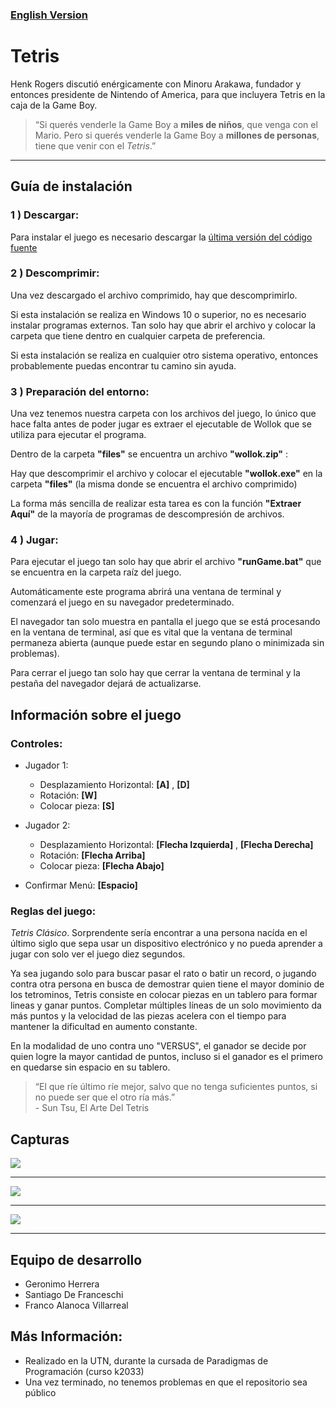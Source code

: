 ### [English Version](./README.md)

# Tetris

Henk Rogers discutió enérgicamente con Minoru Arakawa, fundador y entonces presidente de Nintendo of America, para que incluyera Tetris en la caja de la Game Boy.

> “Si querés venderle la Game Boy a **miles de niños**, que venga con el Mario. Pero si querés venderle la Game Boy a **millones de personas**, tiene que venir con el *Tetris*.”

___

## Guía de instalación
### **1 ) Descargar:**
Para instalar el juego es necesario descargar la [última versión del código fuente](https://github.com/pdepjuevesTT/2024-tpo-game-bitbusters/releases/latest)

### **2 ) Descomprimir:**
Una vez descargado el archivo comprimido, hay que descomprimirlo.

Si esta instalación se realiza en Windows 10 o superior, no es necesario instalar programas externos. Tan solo hay que abrir el archivo y colocar la carpeta que tiene dentro en cualquier carpeta de preferencia.

Si esta instalación se realiza en cualquier otro sistema operativo, entonces probablemente puedas encontrar tu camino sin ayuda.

### **3 ) Preparación del entorno:**
Una vez tenemos nuestra carpeta con los archivos del juego, lo único que hace falta antes de poder jugar es extraer el ejecutable de Wollok que se utiliza para ejecutar el programa.

Dentro de la carpeta **"files"** se encuentra un archivo **"wollok.zip"** :

Hay que descomprimir el archivo y colocar el ejecutable **"wollok.exe"** en la carpeta **"files"** (la misma donde se encuentra el archivo comprimido)

La forma más sencilla de realizar esta tarea es con la función **"Extraer Aquí"** de la mayoría de programas de descompresión de archivos.

### **4 ) Jugar:**
Para ejecutar el juego tan solo hay que abrir el archivo **"runGame.bat"** que se encuentra en la carpeta raíz del juego.

Automáticamente este programa abrirá una ventana de terminal y comenzará el juego en su navegador predeterminado.

El navegador tan solo muestra en pantalla el juego que se está procesando en la ventana de terminal, así que es vital que la ventana de terminal permaneza abierta (aunque puede estar en segundo plano o minimizada sin problemas).

Para cerrar el juego tan solo hay que cerrar la ventana de terminal y la pestaña del navegador dejará de actualizarse.

## Información sobre el juego

### Controles:
- Jugador 1:
  - Desplazamiento Horizontal: **[A]** , **[D]**
  - Rotación: **[W]**
  - Colocar pieza: **[S]**

- Jugador 2:
  - Desplazamiento Horizontal: **[Flecha Izquierda]** , **[Flecha Derecha]**
  - Rotación: **[Flecha Arriba]**
  - Colocar pieza: **[Flecha Abajo]**

- Confirmar Menú: **[Espacio]**

### Reglas del juego:
*Tetris Clásico*. Sorprendente sería encontrar a una persona nacída en el último siglo que sepa usar un dispositivo electrónico y no pueda aprender a jugar con solo ver el juego diez segundos.

Ya sea jugando solo para buscar pasar el rato o batir un record, o jugando contra otra persona en busca de demostrar quien tiene el mayor dominio de los tetrominos, Tetris consiste en colocar piezas en un tablero para formar lineas y ganar puntos. Completar múltiples líneas de un solo movimiento da más puntos y la velocidad de las piezas acelera con el tiempo para mantener la dificultad en aumento constante.

En la modalidad de uno contra uno "VERSUS", el ganador se decide por quien logre la mayor cantidad de puntos, incluso si el ganador es el primero en quedarse sin espacio en su tablero.

> “El que ríe último ríe mejor, salvo que no tenga suficientes puntos, si no puede ser que el otro ría más.”  
> \- Sun Tsu, El Arte Del Tetris

## Capturas

<img src="https://i.imgur.com/F0Cgzaw.png"/>

___

<img src="https://i.imgur.com/ARiQvVz.png"/>

___

<img src="https://i.imgur.com/clpvSXf.png"/>

___

## Equipo de desarrollo

- Geronimo Herrera
- Santiago De Franceschi
- Franco Alanoca Villarreal

## Más Información:

- Realizado en la UTN, durante la cursada de Paradigmas de Programación (curso k2033)
- Una vez terminado, no tenemos problemas en que el repositorio sea público
